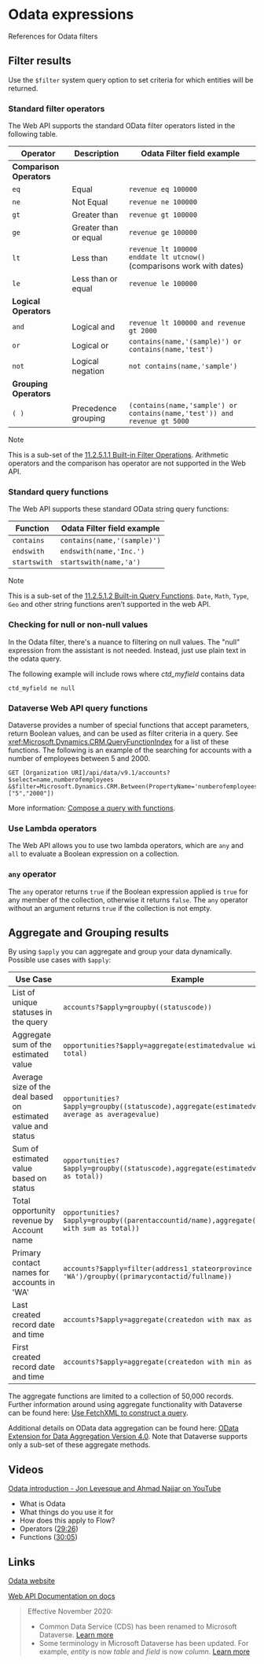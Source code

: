 # Odata expressions

References for Odata filters

## Filter results

 Use the `$filter` system query option to set criteria for which entities will be returned.  
  
<a name="bkmk_buildInFilterOperators"></a>

### Standard filter operators

 The Web API supports the standard OData filter operators listed in the following table.  
  
|Operator|Description|Odata Filter field example|  
|--------------|-----------------|-------------|  
|**Comparison Operators**|||  
|`eq`|Equal|`revenue eq 100000`|  
|`ne`|Not Equal|`revenue ne 100000`|  
|`gt`|Greater than|`revenue gt 100000`|  
|`ge`|Greater than or equal|`revenue ge 100000`|  
|`lt`|Less than|`revenue lt 100000` <br />`enddate lt utcnow()` (comparisons work with dates)|  
|`le`|Less than or equal|`revenue le 100000`|  
|**Logical Operators**|||  
|`and`|Logical and|`revenue lt 100000 and revenue gt 2000`|  
|`or`|Logical or|`contains(name,'(sample)') or contains(name,'test')`|  
|`not`|Logical negation|`not contains(name,'sample')`|  
|**Grouping Operators**|||  
|`( )`|Precedence grouping|`(contains(name,'sample') or contains(name,'test')) and revenue gt 5000`|  
  
> [!NOTE]
>  This is a sub-set of the [11.2.5.1.1 Built-in Filter Operations](https://docs.oasis-open.org/odata/odata/v4.0/errata02/os/complete/part1-protocol/odata-v4.0-errata02-os-part1-protocol-complete.html). Arithmetic operators and the comparison has operator are not supported in the Web API.  
  
<a name="bkmk_buildInQueryFunctions"></a>

### Standard query functions  
 
The Web API supports these standard OData string query functions:
 
|Function|Odata Filter field example|  
|--------------|-------------|  
|`contains`|`contains(name,'(sample)')`|  
|`endswith`|`endswith(name,'Inc.')`|  
|`startswith`|`startswith(name,'a')`|  
  
> [!NOTE]
>  This is a sub-set of the [11.2.5.1.2 Built-in Query Functions](https://docs.oasis-open.org/odata/odata/v4.0/errata02/os/complete/part1-protocol/odata-v4.0-errata02-os-part1-protocol-complete.html). `Date`, `Math`, `Type`, `Geo` and other string functions aren’t supported in the web API.  
  
### Checking for null or non-null values

In the Odata filter, there's a nuance to filtering on null values. The "null" expression from the assistant is not needed. Instead, just use plain text in the odata query.

The following example will include rows where *ctd_myfield* contains data

```
ctd_myfield ne null
```
  
### Dataverse Web API query functions
 
Dataverse provides a number of special functions that accept parameters, return Boolean values, and can be used as filter criteria in a query. See <xref:Microsoft.Dynamics.CRM.QueryFunctionIndex> for a list of these functions. The following is an example of the <xref href="Microsoft.Dynamics.CRM.Between?text=Between Function" /> searching for accounts with a number of employees between 5 and 2000.  
  
```http 
GET [Organization URI]/api/data/v9.1/accounts?$select=name,numberofemployees
&$filter=Microsoft.Dynamics.CRM.Between(PropertyName='numberofemployees',PropertyValues=["5","2000"])  
```  
  
More information: [Compose a query with functions](use-web-api-functions.md#bkmk_composeQueryWithFunctions). 

<a name="bkmk_LambdaOperators"></a>

### Use Lambda operators

The Web API allows you to use two lambda operators, which are `any` and `all` to evaluate a Boolean expression on a collection.

<a name ="bkmk_anyoperator"></a>

### `any` operator

The `any` operator returns `true` if the Boolean expression applied is `true` for any member of the collection, otherwise it returns `false`. The `any` operator without an argument returns `true` if the collection is not empty.

## Aggregate and Grouping results

By using `$apply` you can aggregate and group your data dynamically.  Possible use cases with `$apply`:

|Use Case|Example|
|--------------|-------------| 
|List of unique statuses in the query|`accounts?$apply=groupby((statuscode))`|
|Aggregate sum of the estimated value|`opportunities?$apply=aggregate(estimatedvalue with sum as total)`|
|Average size of the deal based on estimated value and status|`opportunities?$apply=groupby((statuscode),aggregate(estimatedvalue with average as averagevalue)`|
|Sum of estimated value based on status|`opportunities?$apply=groupby((statuscode),aggregate(estimatedvalue with sum as total))`|
|Total opportunity revenue by Account name|`opportunities?$apply=groupby((parentaccountid/name),aggregate(estimatedvalue with sum as total))`|
|Primary contact names for accounts in 'WA'|`accounts?$apply=filter(address1_stateorprovince eq 'WA')/groupby((primarycontactid/fullname))`|
|Last created record date and time|`accounts?$apply=aggregate(createdon with max as lastCreate)`|
|First created record date and time|`accounts?$apply=aggregate(createdon with min as firstCreate)`|

The aggregate functions are limited to a collection of 50,000 records.  Further information around using aggregate functionality with Dataverse can be found here: [Use FetchXML to construct a query](../use-fetchxml-construct-query.md).

Additional details on OData data aggregation can be found here: [OData Extension for Data Aggregation Version 4.0](https://docs.oasis-open.org/odata/odata-data-aggregation-ext/v4.0/cs01/odata-data-aggregation-ext-v4.0-cs01.html).  Note that Dataverse supports only a sub-set of these aggregate methods.

## Videos

[Odata introduction - Jon Levesque and Ahmad Najjar on YouTube](https://youtu.be/Kj8M_hXWc88?list=PLN-cZRQeAiDWT0J1NW9sBDEXX3jkKkyjP)

- What is Odata
- What things do you use it for
- How does this apply to Flow?
- Operators ([29:26](https://youtu.be/Kj8M_hXWc88?list=PLN-cZRQeAiDWT0J1NW9sBDEXX3jkKkyjP&t=1766))
- Functions ([30:05](https://youtu.be/Kj8M_hXWc88?list=PLN-cZRQeAiDWT0J1NW9sBDEXX3jkKkyjP&t=1805))

## Links

[Odata website](https://www.odata.org/)

[Web API Documentation on docs](https://docs.microsoft.com/en-us/powerapps/developer/common-data-service/webapi/query-data-web-api)

> Effective November 2020:
> - Common Data Service (CDS) has been renamed to Microsoft Dataverse. [Learn more](https://aka.ms/PAuAppBlog)
> - Some terminology in Microsoft Dataverse has been updated. For example, *entity* is now *table* and *field* is now *column*. [Learn more](https://go.microsoft.com/fwlink/?linkid=2147247)
